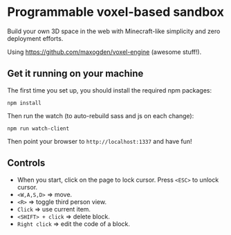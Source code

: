 # Programmable voxel-based sandbox

Build your own 3D space in the web with Minecraft-like simplicity and zero deployment efforts.

Using https://github.com/maxogden/voxel-engine (awesome stuff!).

## Get it running on your machine

The first time you set up, you should install the required npm packages:

```
npm install
```


Then run the watch (to auto-rebuild sass and js on each change):
```
npm run watch-client
```

Then point your browser to `http://localhost:1337` and have fun!

## Controls
- When you start, click on the page to lock cursor. Press `<ESC>` to unlock cursor.
- `<W,A,S,D>` => move.
- `<R>` => toggle third person view.
- `Click` => use current item.
- `<SHIFT> + click` => delete block.
- `Right click` => edit the code of a block.

